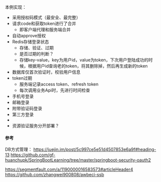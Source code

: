 

本例实现：

- 采用授权码模式（最安全、最完整）
- 请求code和获取token进行了合并
  - 即客户端代理和服务端合并
- 自动approve授权
- Redis存储登录状态
  - 存储、验证、过期
  - 是否过期的判断？
  - 存储key-value，key为用户id，value为token，下次用户登陆成功的时候，根据用户id查询老的token，将其删除掉，然后再生成新的token
- 数据库仅首次验证时，校验用户信息
- token过期
  - 服务端记录access token、refresh token
  - 每次调用业务Api时，先进行时间检查
- 手机号登录
- 邮箱登录
- 附带验证码登录
- 第三方登录
- 
- 资源验证服务分开部署？

#### 参考
DB方式管理：
https://juejin.im/post/5c997ce5e51d4507853e6a9f#heading-13 
https://github.com/gf-huanchupk/SpringBootLearning/tree/master/springboot-security-oauth2

https://segmentfault.com/a/1190000016583573#articleHeader4
https://github.com/zhangwei900808/awbeci-ssb
	

